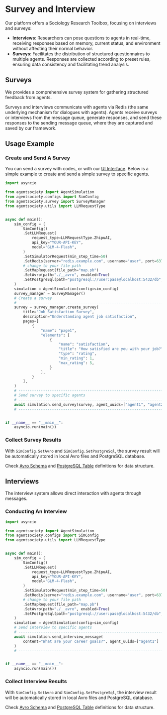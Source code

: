 # Survey and Interview

Our platform offers a Sociology Research Toolbox, focusing on interviews and surveys:

- **Interviews**: Researchers can pose questions to agents in real-time, receiving responses based on memory, current status, and environment without affecting their normal behavior.
- **Surveys**: Facilitates the distribution of structured questionnaires to multiple agents. Responses are collected according to preset rules, ensuring data consistency and facilitating trend analysis.

## Surveys

We provides a comprehensive survey system for gathering structured feedback from agents.

Surveys and interviews communicate with agents via Redis (the same underlying mechanism for dialogues with agents). 
Agents receive surveys or interviews from the message queue, generate responses, and send these responses to the sending message queue, where they are captured and saved by our framework.

## Usage Example

### Create and Send A Survey

You can send a survey with codes, or with our [UI Interface](../01-quick-start.md#ui-home-page).
Below is a simple example to create and send a simple survey to specific agents.

```python
import asyncio

from agentsociety import AgentSimulation
from agentsociety.configs import SimConfig
from agentsociety.survey import SurveyManager
from agentsociety.utils import LLMRequestType


async def main():
    sim_config = (
        SimConfig()
        .SetLLMRequest(
            request_type=LLMRequestType.ZhipuAI,
            api_key="YOUR-API-KEY",
            model="GLM-4-Flash",
        )
        .SetSimulatorRequest(min_step_time=50)
        .SetRedis(server="redis.example.com", username="user", port=6379, password="pass")
        # change to your file path
        .SetMapRequest(file_path="map.pb")
        .SetAvro(path="./__avro", enabled=True)
        .SetPostgreSql(path="postgresql://user:pass@localhost:5432/db", enabled=True)
    )
    simulation = AgentSimulation(config=sim_config)
    survey_manager = SurveyManager()
    # Create a survey
    # ------------------------------------------------------------------------#
    survey = survey_manager.create_survey(
        title="Job Satisfaction Survey",
        description="Understanding agent job satisfaction",
        pages=[
            {
                "name": "page1",
                "elements": [
                    {
                        "name": "satisfaction",
                        "title": "How satisfied are you with your job?",
                        "type": "rating",
                        "min_rating": 1,
                        "max_rating": 5,
                    }
                ],
            }
        ],
    )
    # ------------------------------------------------------------------------#
    # Send survey to specific agents
    # ------------------------------------------------------------------------#
    await simulation.send_survey(survey, agent_uuids=["agent1", "agent2"])
    # ------------------------------------------------------------------------#


if __name__ == "__main__":
    asyncio.run(main())

```

### Collect Survey Results

With `SimConfig.SetAvro` and `SimConfig.SetPostgreSql`, the survey result will be automatically stored in local Avro files and PostgreSQL database.

Check [Avro Schema](../07-advanced-usage/02-record-with-avro.md#survey) and [PostgreSQL Table](../07-advanced-usage/01-record-with-pgsql.md#survey) definitions for data structure.

## Interviews

The interview system allows direct interaction with agents through messages.

### Conducting An Interview

```python
import asyncio

from agentsociety import AgentSimulation
from agentsociety.configs import SimConfig
from agentsociety.utils import LLMRequestType


async def main():
    sim_config = (
        SimConfig()
        .SetLLMRequest(
            request_type=LLMRequestType.ZhipuAI,
            api_key="YOUR-API-KEY",
            model="GLM-4-Flash",
        )
        .SetSimulatorRequest(min_step_time=50)
        .SetRedis(server="redis.example.com", username="user", port=6379, password="pass")
        # change to your file path
        .SetMapRequest(file_path="map.pb")
        .SetAvro(path="./__avro", enabled=True)
        .SetPostgreSql(path="postgresql://user:pass@localhost:5432/db", enabled=True)
    )
    simulation = AgentSimulation(config=sim_config)
    # Send interview to specific agents
    # ------------------------------------------------------------------------#
    await simulation.send_interview_message(
        content="What are your career goals?", agent_uuids=["agent1"]
    )
    # ------------------------------------------------------------------------#


if __name__ == "__main__":
    asyncio.run(main())

```

### Collect Interview Results

With `SimConfig.SetAvro` and `SimConfig.SetPostgreSql`, the interview result will be automatically stored in local Avro files and PostgreSQL database.

Check [Avro Schema](../07-advanced-usage/02-record-with-avro.md#interview) and [PostgreSQL Table](../07-advanced-usage/01-record-with-pgsql.md#interview) definitions for data structure.
